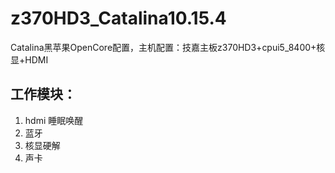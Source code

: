 # z370HD3_Catalina10.15.4
Catalina黑苹果OpenCore配置，主机配置：技嘉主板z370HD3+cpui5_8400+核显+HDMI

## 工作模块：
1. hdmi 睡眠唤醒
2. 蓝牙
3. 核显硬解
4. 声卡
